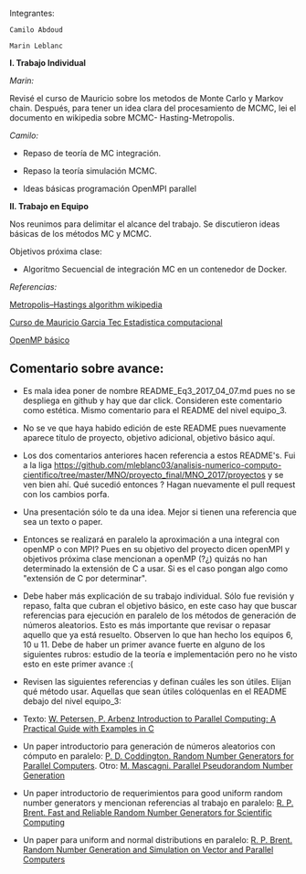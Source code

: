 
Integrantes:

	Camilo Abdoud
    
	Marin Leblanc




**I. Trabajo Individual**



*Marin:*


Revisé el curso de Mauricio sobre  los metodos de Monte Carlo y Markov chain.
Después, para tener un idea clara del procesamiento de MCMC,
lei el documento en wikipedia sobre MCMC- Hasting-Metropolis.
 


*Camilo:*


* Repaso de teoría de MC integración.

* Repaso la teoría simulación MCMC.
 
* Ideas básicas programación OpenMPI parallel




**II. Trabajo en Equipo**



Nos reunimos para delimitar el alcance del trabajo. Se discutieron ideas básicas de los métodos MC y MCMC.


Objetivos próxima clase: 

- Algoritmo Secuencial de integración MC en un contenedor de Docker.




*Referencias:*

[Metropolis–Hastings algorithm wikipedia](https://en.wikipedia.org/wiki/Metropolis%E2%80%93Hastings_algorithm)
 
[Curso de Mauricio Garcia Tec Estadistica computacional](https://1drv.ms/b/s!AtYhTtvZ1LiEg9ZfLV-dAw_uLrInpw)

[OpenMP básico](http://www.cs.cornell.edu/~bindel/class/cs5220-s10/slides/lec06.pdf)


## Comentario sobre avance:

* Es mala idea poner de nombre README_Eq3_2017_04_07.md pues no se despliega en github y hay que dar click. Consideren este comentario como estética. Mismo comentario para el README del nivel equipo_3.

*  No se ve que haya habido edición de este README pues nuevamente aparece título de proyecto, objetivo adicional, objetivo básico aquí.

* Los dos comentarios anteriores hacen referencia a estos README's. Fui a la liga https://github.com/mleblanc03/analisis-numerico-computo-cientifico/tree/master/MNO/proyecto_final/MNO_2017/proyectos y se ven bien ahí. Qué sucedió entonces ? Hagan nuevamente el pull request con los cambios porfa.

* Una presentación sólo te da una idea. Mejor si tienen una referencia que sea un texto o paper. 

* Entonces se realizará en paralelo la aproximación a una integral con openMP o con MPI? Pues en su objetivo del proyecto dicen openMPI y objetivos próxima clase mencionan a openMP (?¿) quizás no han determinado la extensión de C a usar. Si es el caso pongan algo como "extensión de C por determinar".

* Debe haber más explicación de su trabajo individual. Sólo fue revisión y repaso, falta que cubran el objetivo básico, en este caso hay que buscar referencias para ejecución en paralelo de los métodos de generación de números aleatorios. Esto es más importante que revisar o repasar aquello que ya está resuelto. Observen lo que han hecho los equipos 6, 10 u 11. Debe de haber un primer avance fuerte en alguno de los siguientes rubros: estudio de la teoría e implementación pero no he visto esto en este primer avance :(

* Revisen las siguientes referencias y definan cuáles les son útiles. Elijan qué método usar. Aquellas que sean útiles colóquenlas en el README debajo del nivel equipo_3:

* Texto: [W. Petersen, P. Arbenz Introduction to Parallel Computing: A Practical Guide with Examples in C](https://www.researchgate.net/publication/268617797_Introduction_to_parallel_computing_A_practical_guide_with_examples_in_C)

* Un paper introductorio para generación de números aleatorios con cómputo en paralelo: [P. D. Coddington. Random Number Generators for Parallel Computers](http://surface.syr.edu/cgi/viewcontent.cgi?article=1012&context=npac). Otro: [M. Mascagni. Parallel Pseudorandom Number Generation](http://www.cs.fsu.edu/~mascagni/papers/IIP1.pdf)

* Un paper introductorio de requerimientos para good uniform random number generators y mencionan referencias al trabajo en paralelo: [R. P. Brent. Fast and Reliable Random Number Generators for Scientific Computing](http://maths-people.anu.edu.au/~brent/pd/rpb217a.pdf)

* Un paper para uniform and normal distributions en paralelo: [R. P. Brent. Random Number Generation and Simulation on Vector and Parallel Computers](http://citeseerx.ist.psu.edu/viewdoc/download?doi=10.1.1.2.8988&rep=rep1&type=pdf)




